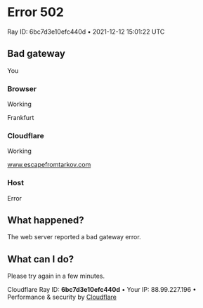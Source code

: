 Error 502
=========

Ray ID: 6bc7d3e10efc440d • 2021-12-12 15:01:22 UTC

Bad gateway
-----------

You

### Browser

Working

Frankfurt

### Cloudflare

Working

www.escapefromtarkov.com

### Host

Error

What happened?
--------------

The web server reported a bad gateway error.

What can I do?
--------------

Please try again in a few minutes.

Cloudflare Ray ID: **6bc7d3e10efc440d** • Your IP: 88.99.227.196 • Performance & security by [Cloudflare](https://www.cloudflare.com/5xx-error-landing)